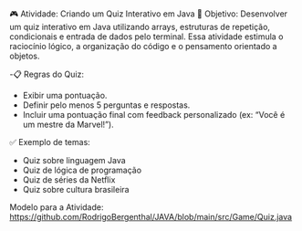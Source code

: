 🎮 Atividade: Criando um Quiz Interativo em Java
🧠 Objetivo:
Desenvolver um quiz interativo em Java utilizando arrays, estruturas de repetição, condicionais e entrada de dados pelo terminal. Essa atividade estimula o raciocínio lógico, a organização do código e o pensamento orientado a objetos.


-📋 Regras do Quiz:

- Exibir uma pontuação.
- Definir pelo menos 5 perguntas e respostas.
- Incluir uma pontuação final com feedback personalizado (ex: “Você é um mestre da Marvel!”).



✅ Exemplo de temas:
- Quiz sobre linguagem Java
- Quiz de lógica de programação
- Quiz de séries da Netflix
- Quiz sobre cultura brasileira

Modelo para a Atividade:
https://github.com/RodrigoBergenthal/JAVA/blob/main/src/Game/Quiz.java


